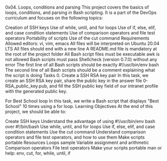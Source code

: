0x04. Loops, conditions and parsing This project covers the basics of loops, conditions, and parsing in Bash scripting. It is a part of the DevOps curriculum and focuses on the following topics:

Creation of SSH keys Use of while, until, and for loops Use of if, else, elif, and case condition statements Use of comparison operators and file test operators Portability of scripts Use of the cut command Requirements Allowed editors: vi, vim, emacs All files will be interpreted on Ubuntu 20.04 LTS All files should end with a new line A README.md file is mandatory at the root of the project folder All Bash script files must be executable awk is not allowed Bash scripts must pass Shellcheck (version 0.7.0) without any error The first line of all Bash scripts should be exactly #!/usr/bin/env bash The second line of all Bash scripts should be a comment explaining what the script is doing Tasks 0. Create a SSH RSA key pair In this task, we create an SSH RSA key pair, share the public key in the answer file 0-RSA_public_key.pub, and fill the SSH public key field of our intranet profile with the generated public key.

For Best School loop In this task, we write a Bash script that displays "Best School" 10 times using a for loop.
Learning Objectives At the end of this project, we should be able to:

Create SSH keys Understand the advantage of using #!/usr/bin/env bash over #!/bin/bash Use while, until, and for loops Use if, else, elif, and case condition statements Use the cut command Understand comparison operators and file test operators, and how to use them Make scripts portable Resources Loops sample Variable assignment and arithmetic Comparison operators File test operators Make your scripts portable man or help: env, cut, for, while, until, if

